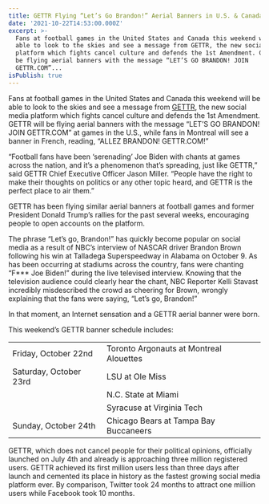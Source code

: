 ```yaml
---
title: GETTR Flying “Let’s Go Brandon!” Aerial Banners in U.S. & Canada This Weekend
date: '2021-10-22T14:53:00.000Z'
excerpt: >-
  Fans at football games in the United States and Canada this weekend will be
  able to look to the skies and see a message from GETTR, the new social media
  platform which fights cancel culture and defends the 1st Amendment. GETTR will
  be flying aerial banners with the message “LET’S GO BRANDON! JOIN
  GETTR.COM”...
isPublish: true
---
```


Fans at football games in the United States and Canada this weekend will be able to look to the skies and see a message from [GETTR](http://www.gettr.com/), the new social media platform which fights cancel culture and defends the 1st Amendment. GETTR will be flying aerial banners with the message “LET’S GO BRANDON! JOIN GETTR.COM” at games in the U.S., while fans in Montreal will see a banner in French, reading, “ALLEZ BRANDON! GETTR.COM!”

“Football fans have been ‘serenading’ Joe Biden with chants at games across the nation, and it’s a phenomenon that’s spreading, just like GETTR,” said GETTR Chief Executive Officer Jason Miller. “People have the right to make their thoughts on politics or any other topic heard, and GETTR is the perfect place to air them.”

GETTR has been flying similar aerial banners at football games and former President Donald Trump’s rallies for the past several weeks, encouraging people to open accounts on the platform.

The phrase “Let’s go, Brandon!” has quickly become popular on social media as a result of NBC’s interview of NASCAR driver Brandon Brown following his win at Talladega Superspeedway in Alabama on October 9. As has been occurring at stadiums across the country, fans were chanting “F*** Joe Biden!” during the live televised interview. Knowing that the television audience could clearly hear the chant, NBC Reporter Kelli Stavast incredibly misdescribed the crowd as cheering for Brown, wrongly explaining that the fans were saying, “Let’s go, Brandon!”

In that moment, an Internet sensation and a GETTR aerial banner were born.

This weekend’s GETTR banner schedule includes:

|  |  |
| --- | --- |
| Friday, October 22nd | Toronto Argonauts at Montreal Alouettes |
| Saturday, October 23rd | LSU at Ole Miss |
|  | N.C. State at Miami |
|  | Syracuse at Virginia Tech |
| Sunday, October 24th | Chicago Bears at Tampa Bay Buccaneers |

GETTR, which does not cancel people for their political opinions, officially launched on July 4th and already is approaching three million registered users. GETTR achieved its first million users less than three days after launch and cemented its place in history as the fastest growing social media platform ever. By comparison, Twitter took 24 months to attract one million users while Facebook took 10 months.
